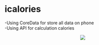 # icalories
-Using CoreData for store all data on phone <br>
-Using API for calculation calories 
<p align="center">
  <img src = "https://github.com/AlexBahno/icalories/assets/118211419/5490a034-35a2-4785-a918-fed4a6d04e35">
</p>

